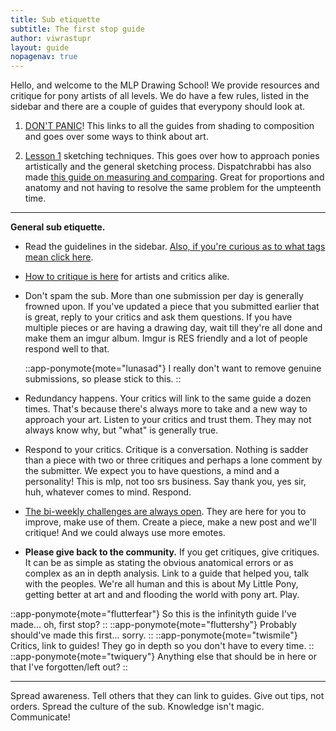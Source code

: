 ```yaml
---
title: Sub etiquette
subtitle: The first stop guide
author: viwrastupr
layout: guide
nopagenav: true
---
```


Hello, and welcome to the MLP Drawing School! We provide resources and critique for pony artists of all levels. We do have a few rules, listed in the sidebar and there are a couple of guides that everypony should look at.

1. [DON'T PANIC](/guides/dont-panic)! This links to all the guides from shading to composition and goes over some ways to think about art.

2. [Lesson 1](/guides/chumpy/1-sketching) sketching techniques. This goes over how to approach ponies artistically and the general sketching process. Dispatchrabbi has also made [this guide on measuring and comparing](/guides/measuring-and-maintaining-proportions). Great for proportions and anatomy and not having to resolve the same problem for the umpteenth time.

---

**General sub etiquette.**

- Read the guidelines in the sidebar. [Also, if you're curious as to what tags mean click here](http://www.reddit.com/r/MLPdrawingschool/comments/rhars/).

- [How to critique is here](/guides/how-to-critique) for artists and critics alike.

- Don't spam the sub. More than one submission per day is generally frowned upon. If you've updated a piece that you submitted earlier that is great, reply to your critics and ask them questions. If you have multiple pieces or are having a drawing day, wait till they're all done and make them an imgur album. Imgur is RES friendly and a lot of people respond well to that.

  ::app-ponymote{mote="lunasad"}
  I really don't want to remove genuine submissions, so please stick to this.
  ::

- Redundancy happens. Your critics will link to the same guide a dozen times. That's because there's always more to take and a new way to approach your art. Listen to your critics and trust them. They may not always know why, but "what" is generally true.

- Respond to your critics. Critique is a conversation. Nothing is sadder than a piece with two or three critiques and perhaps a lone comment by the submitter. We expect you to have questions, a mind and a personality! This is mlp, not too srs business. Say thank you, yes sir, huh, whatever comes to mind. Respond.

- [The bi-weekly challenges are always open](https://www.reddit.com/r/MLPdrawingschool/wiki/biweekly). They are here for you to improve, make use of them. Create a piece, make a new post and we'll critique! And we could always use more emotes.

- **Please give back to the community.** If you get critiques, give critiques. It can be as simple as stating the obvious anatomical errors or as complex as an in depth analysis. Link to a guide that helped you, talk with the peoples. We're all human and this is about My Little Pony, getting better at art and and flooding the world with pony art. Play.

::app-ponymote{mote="flutterfear"}
So this is the infinityth guide I've made... oh, first stop?
::
::app-ponymote{mote="fluttershy"}
Probably should've made this first... sorry.
::
::app-ponymote{mote="twismile"}
Critics, link to guides! They go in depth so you don't have to every time.
::
::app-ponymote{mote="twiquery"}
Anything else that should be in here or that I've forgotten/left out?
::

---

Spread awareness. Tell others that they can link to guides. Give out tips, not orders. Spread the culture of the sub. Knowledge isn't magic. Communicate!
